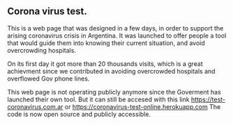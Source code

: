 

## Corona virus test.

This is a web page that was designed in a few days, in order to support the arising coronavirus crisis in Argentina.
It was launched to offer people a tool that would guide them into knowing their current situation, and avoid overcrowding hospitals.

On its first day it got more than 20 thousands visits, which is a great achievment since we contributed in avoiding overcrowded hospitals and overflowed Gov phone lines.

This web page is not operating publicly anymore since the Goverment has launched their own tool.
But it can still be accesed with this link https://test-coronavirus.com.ar or  https://coronavirus-test-online.herokuapp.com
The code is now open source and publicly accessible.

